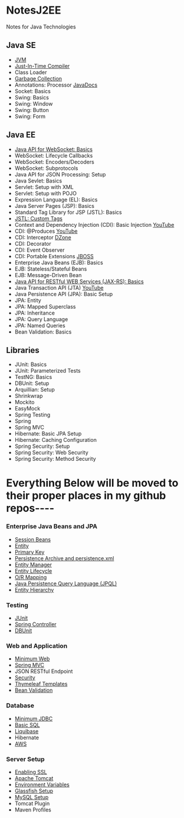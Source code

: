 # NotesJ2EE
Notes for Java Technologies

## Java SE
* [JVM](/Java/JVM.md)
* [Just-In-Time Compiler](/Java/JIT.md)
* Class Loader
* [Garbage Collection](/Java/GarbageCollection.md)
* Annotations: Processor [JavaDocs](https://docs.oracle.com/javase/7/docs/api/javax/annotation/processing/Processor.html)
* Socket: Basics
* Swing: Basics
* Swing: Window
* Swing: Button
* Swing: Form

## Java EE
* [Java API for WebSocket: Basics](/JavaEEStandards/WebSocketBasics.md)
* WebSocket: Lifecycle Callbacks
* WebSocket: Encoders/Decoders
* WebSocket: Subprotocols
* Java API for JSON Processing: Setup
* Java Sevlet: Basics
* Servlet: Setup with XML
* Servlet: Setup with POJO
* Expression Language (EL): Basics
* Java Server Pages (JSP): Basics
* Standard Tag Library for JSP (JSTL): Basics
* [JSTL: Custom Tags](/JavaEEStandards/JSTLCustomTags.md)
* Context and Dependency Injection (CDI): Basic Injection [YouTube](https://www.youtube.com/watch?v=MwKlASN5g2s)
* CDI: @Produces [YouTube](https://www.youtube.com/watch?v=MwKlASN5g2s)
* CDI: Interceptor [DZone](https://dzone.com/articles/cdi-aop)
* CDI: Decorator
* CDI: Event Observer
* CDI: Portable Extensions [JBOSS](https://docs.jboss.org/weld/reference/latest/en-US/html/extend.html)
* Enterprise Java Beans (EJB): Basics
* EJB: Stateless/Stateful Beans
* EJB: Message-Driven Bean
* [Java API for RESTful WEB Services (JAX-RS): Basics](/JavaEEStandards/JAXRS-Basics.md)
* Java Transaction API (JTA) [YouTube](https://www.youtube.com/watch?v=rChkWy2NFyQ)
* Java Persistence API (JPA): Basic Setup
* JPA: Entity
* JPA: Mapped Superclass
* JPA: Inheritance
* JPA: Query Language
* JPA: Named Queries
* Bean Validation: Basics

## Libraries
* JUnit: Basics
* JUnit: Parameterized Tests
* TestNG: Basics
* DBUnit: Setup
* Arquillian: Setup
* Shrinkwrap
* Mockito
* EasyMock
* Spring Testing
* Spring
* Spring MVC
* Hibernate: Basic JPA Setup
* Hibernate: Caching Configuration
* Spring Security: Setup
* Spring Security: Web Security
* Spring Security: Method Security

# Everything Below will be moved to their proper places in my github repos----


### Enterprise Java Beans and JPA
* [Session Beans](/EnterpriseJavaBeansAndJPA/SessionBeans.md)
* [Entity](/EnterpriseJavaBeansAndJPA/Entity.md)
* [Primary Key](/EnterpriseJavaBeansAndJPA/PrimaryKey.md)
* [Persistence Archive and persistence.xml](/EnterpriseJavaBeansAndJPA/PersistenceArchive.md)
* [Entity Manager](/EnterpriseJavaBeansAndJPA/EntityManager.md)
* [Entity Lifecycle](/EnterpriseJavaBeansAndJPA/EntityLifecycle.md)
* [O/R Mapping](/EnterpriseJavaBeansAndJPA/ORMapping.md)
* [Java Persistence Query Language (JPQL)](/EnterpriseJavaBeansAndJPA/JPQL.md)
* [Entity Hierarchy](/EnterpriseJavaBeansAndJPA/EntityHierarchy.md)

### Testing
* [JUnit](/Testing/JUnit.md)
* [Spring Controller](/Testing/SpringController.md)
* [DBUnit](/Testing/DBUnit.md)

### Web and Application
* [Minimum Web](WebAndApplication/MinimumWeb.md)
* [Spring MVC](WebAndApplication/SpringMVC.md)
* JSON RESTful Endpoint
* [Security](WebAndApplication/Security.md)
* [Thymeleaf Templates](WebAndApplication/ThymeleafTemplates.md)
* [Bean Validation](WebAndApplication/BeanValidation.md)

### Database
* [Minimum JDBC](/Database/MinimumJDBC.md)
* [Basic SQL](/Database/BasicSQL.md)
* [Liquibase](/Database/Liquibase.md)
* Hibernate
* [AWS](/Database/AWS.md)

### Server Setup
* [Enabling SSL](/ServerSetup/EnablingSSL.md)
* [Apache Tomcat](/ServerSetup/ApacheTomcat.md)
* [Environment Variables](/ServerSetup/EnvironmentVariables.md)
* [Glassfish Setup](/ServerSetup/GlassfishSetup.md)
* [MySQL Setup](/ServerSetup/MySQLSetup.md)
* Tomcat Plugin
* Maven Profiles
